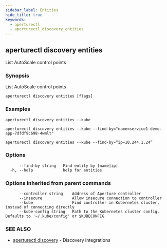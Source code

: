 ```yaml
---
sidebar_label: Entities
hide_title: true
keywords:
  - aperturectl
  - aperturectl_discovery_entities
---
```


## aperturectl discovery entities

List AutoScale control points

### Synopsis

List AutoScale control points

```
aperturectl discovery entities [flags]
```

### Examples

```
aperturectl discovery entities --kube

aperturectl discovery entities --kube --find-by="name=service1-demo-app-7dfdf9c698-4wmlt"

aperturectl discovery entities --kube --find-by=“ip=10.244.1.24”
```

### Options

```
      --find-by string   Find entity by [name|ip]
  -h, --help             help for entities
```

### Options inherited from parent commands

```
      --controller string    Address of Aperture controller
      --insecure             Allow insecure connection to controller
      --kube                 Find controller in Kubernetes cluster, instead of connecting directly
      --kube-config string   Path to the Kubernetes cluster config. Defaults to '~/.kube/config' or $KUBECONFIG
```

### SEE ALSO

- [aperturectl discovery](/reference/aperturectl/discovery/discovery.md) -
  Discovery integrations
